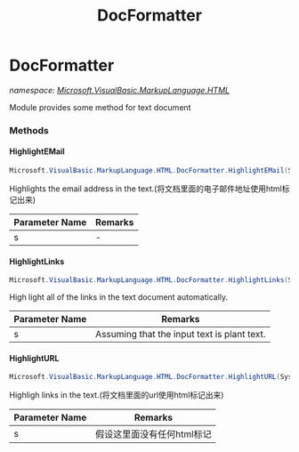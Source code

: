 ﻿---
title: DocFormatter
---

# DocFormatter
_namespace: [Microsoft.VisualBasic.MarkupLanguage.HTML](N-Microsoft.VisualBasic.MarkupLanguage.HTML.html)_

Module provides some method for text document

### Methods

#### HighlightEMail
```csharp
Microsoft.VisualBasic.MarkupLanguage.HTML.DocFormatter.HighlightEMail(System.String)
```
Highlights the email address in the text.(将文档里面的电子邮件地址使用html标记出来)

|Parameter Name|Remarks|
|--------------|-------|
|s|-|


#### HighlightLinks
```csharp
Microsoft.VisualBasic.MarkupLanguage.HTML.DocFormatter.HighlightLinks(System.String)
```
High light all of the links in the text document automatically.

|Parameter Name|Remarks|
|--------------|-------|
|s|Assuming that the input text is plant text.|


#### HighlightURL
```csharp
Microsoft.VisualBasic.MarkupLanguage.HTML.DocFormatter.HighlightURL(System.String)
```
Highligh links in the text.(将文档里面的url使用html标记出来)

|Parameter Name|Remarks|
|--------------|-------|
|s|假设这里面没有任何html标记|





